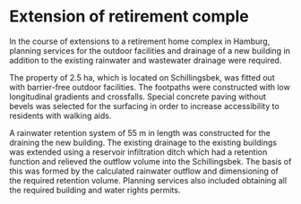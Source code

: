 # Extension of retirement comple

In the course of extensions to a retirement home complex in Hamburg, 
planning services for the outdoor facilities and drainage of a new 
building in addition to the existing rainwater and wastewater drainage 
were required.

The property of 2.5 ha, which is located on Schillingsbek, was fitted
 out with barrier-free outdoor facilities. The footpaths were 
constructed with low longitudinal gradients and crossfalls. Special 
concrete paving without bevels was selected for the surfacing in order 
to increase accessibility to residents with walking aids.

A rainwater retention system of 55 m in length was constructed for 
the draining the new building. The existing drainage to the existing 
buildings was extended using a reservoir infiltration ditch which had a 
retention function and relieved the outflow volume into the 
Schillingsbek. The basis of this was formed by the calculated rainwater 
outflow and dimensioning of the required retention volume. Planning 
services also included obtaining all the required building and water 
rights permits.